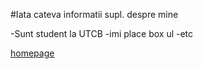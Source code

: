 #Iata cateva informatii supl. despre mine

-Sunt student la UTCB
-imi place box ul
-etc

[homepage](index.md)
